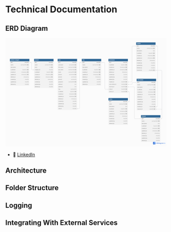 # Technical Documentation

## ERD Diagram

![Cover Image](./erd.png)

- 🔗 [LinkedIn](https://dbdiagram.io/d/680675261ca52373f5c46e4d)

## Architecture

## Folder Structure

## Logging

## Integrating With External Services
